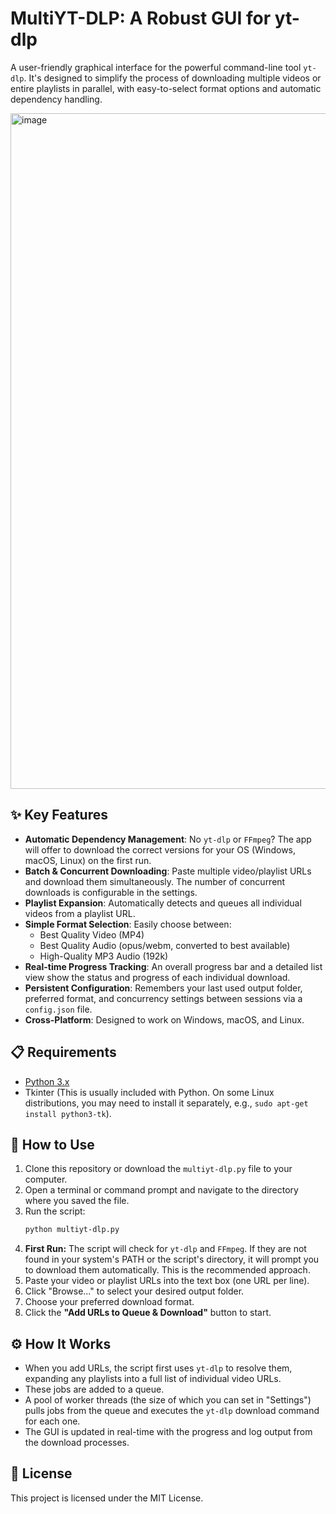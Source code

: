 # MultiYT-DLP: A Robust GUI for yt-dlp

A user-friendly graphical interface for the powerful command-line tool `yt-dlp`. It's designed to simplify the process of downloading multiple videos or entire playlists in parallel, with easy-to-select format options and automatic dependency handling.

<img width="1189" height="1081" alt="image" src="https://github.com/user-attachments/assets/70fbc989-ff35-44a6-be63-5c600b5d193f" />


## ✨ Key Features

-   **Automatic Dependency Management**: No `yt-dlp` or `FFmpeg`? The app will offer to download the correct versions for your OS (Windows, macOS, Linux) on the first run.
-   **Batch & Concurrent Downloading**: Paste multiple video/playlist URLs and download them simultaneously. The number of concurrent downloads is configurable in the settings.
-   **Playlist Expansion**: Automatically detects and queues all individual videos from a playlist URL.
-   **Simple Format Selection**: Easily choose between:
    -   Best Quality Video (MP4)
    -   Best Quality Audio (opus/webm, converted to best available)
    -   High-Quality MP3 Audio (192k)
-   **Real-time Progress Tracking**: An overall progress bar and a detailed list view show the status and progress of each individual download.
-   **Persistent Configuration**: Remembers your last used output folder, preferred format, and concurrency settings between sessions via a `config.json` file.
-   **Cross-Platform**: Designed to work on Windows, macOS, and Linux.

## 📋 Requirements

-   [Python 3.x](https://www.python.org/downloads/)
-   Tkinter (This is usually included with Python. On some Linux distributions, you may need to install it separately, e.g., `sudo apt-get install python3-tk`).

## 🚀 How to Use

1.  Clone this repository or download the `multiyt-dlp.py` file to your computer.
2.  Open a terminal or command prompt and navigate to the directory where you saved the file.
3.  Run the script:
    ```bash
    python multiyt-dlp.py
    ```
4.  **First Run:** The script will check for `yt-dlp` and `FFmpeg`. If they are not found in your system's PATH or the script's directory, it will prompt you to download them automatically. This is the recommended approach.
5.  Paste your video or playlist URLs into the text box (one URL per line).
6.  Click "Browse..." to select your desired output folder.
7.  Choose your preferred download format.
8.  Click the **"Add URLs to Queue & Download"** button to start.

## ⚙️ How It Works

-   When you add URLs, the script first uses `yt-dlp` to resolve them, expanding any playlists into a full list of individual video URLs.
-   These jobs are added to a queue.
-   A pool of worker threads (the size of which you can set in "Settings") pulls jobs from the queue and executes the `yt-dlp` download command for each one.
-   The GUI is updated in real-time with the progress and log output from the download processes.

## 📄 License

This project is licensed under the MIT License.
